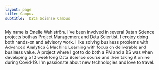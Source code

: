 ```yaml
---
layout: page
title: Campus
subtitle:  Data Sciense Campus
---
```


My name is Emelie Wahlström. I've been involved in several Datan Science projects both as Project Management and Data Scientist. I enojoy doing both hands-on and advisory work. I like solving business problems with Advanced Analytics & Machine Learning with focus on deliverable and business value. A project where I got to do both a PM and a DS was when developing a 12 week long Data Science course and then taking it online during Covid-19. I'm passionate about new technologies and love to travel.
